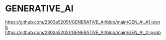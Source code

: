 # GENERATIVE_AI
https://github.com/2303a52051/GENERATIVE_AI/blob/main/GEN_AI_A1.ipynb
https://github.com/2303a52051/GENERATIVE_AI/blob/main/GEN_AI_2.ipynb

